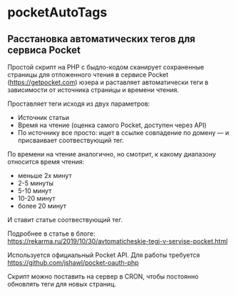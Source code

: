 # pocketAutoTags
Расстановка автоматических тегов для сервиса Pocket
--
Простой скрипт на PHP с быдло-кодом сканирует сохраненные страницы для отложенного чтения в сервисе Pocket (https://getpocket.com) юзера и раставляет автоматически теги в зависимости от источника страницы и времени чтения.

Проставляет теги исходя из двух параметров:

- Источник статьи
- Время на чтение (оценка самого Pocket, доступен через API)
- По источнику все просто: ищет в ссылке совпадение по домену — и присваивает соотвествующий тег.

По времени на чтение аналогично, но смотрит, к какому диапазону относится время чтения:

- меньше 2х минут
- 2-5 минуты
- 5-10 минут
- 10-20 минут
- более 20 минут

И ставит статье соотвествующий тег.

Подробнее в статье в блоге: https://rekarma.ru/2019/10/30/avtomaticheskie-tegi-v-servise-pocket.html

Используется официальный Pocket API. Для работы требуется https://github.com/jshawl/pocket-oauth-php

Скрипт можно поставить на сервер в CRON, чтобы постоянно обновлять теги для новых страниц.
